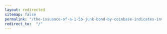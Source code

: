 ```yaml
---
layout: redirected
sitemap: false
permalink: "/the-issuance-of-a-1-5b-junk-bond-by-coinbase-indicates-investors-are-eager-to-join-crypto/"
redirect_to:  "/"
---
```


